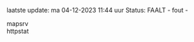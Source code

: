 laatste update: 
ma 04-12-2023 11:44   uur 
Status: FAALT - fout - 
<div class="service R">mapsrv</div><div class="service G">httpstat</div>